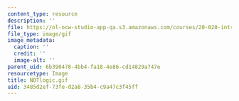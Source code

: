 ```yaml
---
content_type: resource
description: ''
file: https://ol-ocw-studio-app-qa.s3.amazonaws.com/courses/20-020-introduction-to-biological-engineering-design-spring-2009/3485d2ef73fed2a835b4c9a47c3f45ff_NOTlogic.gif
file_type: image/gif
image_metadata:
  caption: ''
  credit: ''
  image-alt: ''
parent_uid: 6b390478-4bb4-fa18-4e86-cd14829a747e
resourcetype: Image
title: NOTlogic.gif
uid: 3485d2ef-73fe-d2a8-35b4-c9a47c3f45ff
---
```

